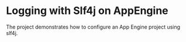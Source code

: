 Logging with Slf4j on AppEngine
=============================

The project demonstrates how to configure an App Engine project
using slf4j.
